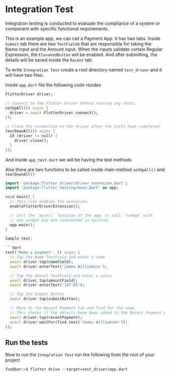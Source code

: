 # Integration Test

Integration testing is conducted to evaluate the compliance of a system or component with specific functional requirements.

This is an example app, we can call a Payment App. It has two tabs. Inside `Submit` tab there are two `TextField`s that are responsible for taking the Name input and the Amount input. When the inputs validate certain Regular Expression, the `ElevatedButton` will be enabled. And after submitting, the details will be saved inside the `Recent` tab.

To write `Integration Test` create a root directory named `test_driver` and it will have two files.

Inside `app.dart` file the following code resides

```dart
FlutterDriver driver;

// Connect to the Flutter driver before running any tests.
setUpAll(() async {
  driver = await FlutterDriver.connect();
});

// Close the connection to the driver after the tests have completed.
tearDownAll(() async {
  if (driver != null) {
    driver.close();
  }
});
```

And inside `app_test.dart` we will be having the test methods

Alse there are two functions to be called inside main method `setUpAll()` and `tearDownAll()`

````dart
import 'package:flutter_driver/driver_extension.dart';
import 'package:flutter_testing/main.dart' as app;

void main() {
  // This line enables the extension.
  enableFlutterDriverExtension();

  // Call the `main()` function of the app, or call `runApp` with
  // any widget you are interested in testing.
  app.main();
}

Sample test:

```dart
test('Make a payment', () async {
  // Tap the Name TextField and enter a name
  await driver.tap(nameField);
  await driver.enterText('James Williamson');

  // Tap the Amount TextField and enter a value
  await driver.tap(amountField);
  await driver.enterText('147.85');

  // Tap the Submit Button
  await driver.tap(submitButton);

  // Move to the Recent Payment tab and find for the name
  // This checks if the details have been added to the Recent Payment page
  await driver.tap(recentPayment);
  await driver.waitFor(find.text('James Williamson'));
});
````

## Run the tests

Now to run the `Integration Test` run the following from the root of your project

```console
foo@bar:~$ flutter drive --target=test_driver/app.dart
```